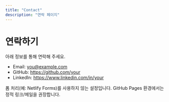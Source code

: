 ```yaml
---
title: "Contact"
description: "연락 페이지"
---
```


# 연락하기
아래 정보를 통해 연락해 주세요.

- Email: [you@example.com](mailto:you@example.com)
- GitHub: https://github.com/your
- LinkedIn: https://www.linkedin.com/in/your

폼 처리(예: Netlify Forms)를 사용하지 않는 설정입니다. GitHub Pages 환경에서는 정적 링크/메일을 권장합니다.
